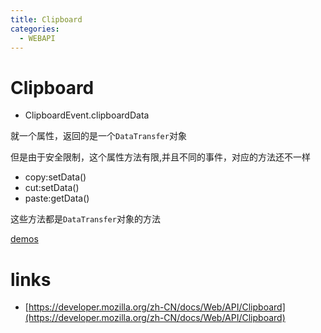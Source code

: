 ```yaml
---
title: Clipboard
categories:
  - WEBAPI
---
```


# Clipboard

- ClipboardEvent.clipboardData 

就一个属性，返回的是一个`DataTransfer`对象


但是由于安全限制，这个属性方法有限,并且不同的事件，对应的方法还不一样

- copy:setData()
- cut:setData()
- paste:getData()

这些方法都是`DataTransfer`对象的方法


[demos](https://codepen.io/feibernren/pen/pYmQER?editors=1010)

# links

- [https://developer.mozilla.org/zh-CN/docs/Web/API/Clipboard](https://developer.mozilla.org/zh-CN/docs/Web/API/Clipboard)
